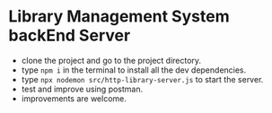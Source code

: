 # Library Management System backEnd Server

- clone the project and go to the project directory.
- type `npm i` in the terminal to install all the dev dependencies.
- type `npx nodemon src/http-library-server.js` to start the server.
- test and improve using postman.
- improvements are welcome.
